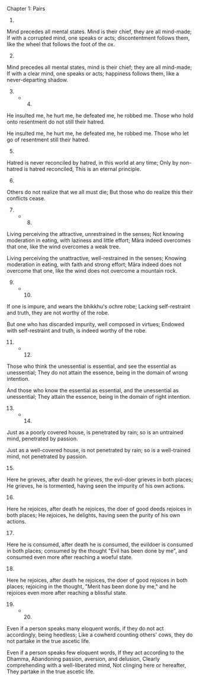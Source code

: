 Chapter 1: Pairs

1.
Mind precedes all mental states.
Mind is their chief, they are all mind-made;
If with a corrupted mind,
one speaks or acts;
discontentment follows them,
like the wheel that follows the foot of the ox.

2.
Mind precedes all mental states,
mind is their chief; they are all mind-made;
If with a clear mind,
one speaks or acts;
happiness follows them,
like a never-departing shadow.

3. - 4.
He insulted me, he hurt me,
he defeated me, he robbed me.
Those who hold onto resentment
do not still their hatred.

He insulted me, he hurt me,
he defeated me, he robbed me.
Those who let go of resentment
still their hatred.

5.
Hatred is never reconciled by hatred,
in this world at any time;
Only by non-hatred is hatred reconciled,
This is an eternal principle.

6.
Others do not realize
that we all must die;
But those who do realize this
their conflicts cease.

7. - 8.
Living perceiving the attractive,
unrestrained in the senses;
Not knowing moderation in eating,
with laziness and little effort;
Māra indeed overcomes that one,
like the wind overcomes a weak tree.

Living perceiving the unattractive,
well-restrained in the senses;
Knowing moderation in eating,
with faith and strong effort;
Māra indeed does not overcome that one,
like the wind does not overcome a mountain rock.

9. - 10.
If one is impure,
and wears the bhikkhu's ochre robe;
Lacking self-restraint and truth,
they are not worthy of the robe.

But one who has discarded impurity,
well composed in virtues;
Endowed with self-restraint and truth,
is indeed worthy of the robe.

11. - 12.
Those who think the unessential is essential,
and see the essential as unessential;
They do not attain the essence,
being in the domain of wrong intention.

And those who know the essential as essential,
and the unessential as unessential;
They attain the essence,
being in the domain of right intention.

13. - 14.
Just as a poorly covered house,
is penetrated by rain;
so is an untrained mind,
penetrated by passion.

Just as a well-covered house,
is not penetrated by rain;
so is a well-trained mind,
not penetrated by passion.

15.
Here he grieves, after death he grieves,
the evil-doer grieves in both places;
He grieves, he is tormented,
having seen the impurity of his own actions.

16.
Here he rejoices, after death he rejoices,
the doer of good deeds rejoices in both places;
He rejoices, he delights,
having seen the purity of his own actions.

17.
Here he is consumed, after death he is consumed,
the evildoer is consumed in both places;
consumed by the thought "Evil has been done by me",
and consumed even more after reaching a woeful state.

18.
Here he rejoices, after death he rejoices,
the doer of good rejoices in both places;
rejoicing in the thought, "Merit has been done by me,"
and he rejoices even more after reaching a blissful state.

19. - 20.
Even if a person speaks many eloquent words,
if they do not act accordingly, being heedless;
Like a cowherd counting others' cows,
they do not partake in the true ascetic life.

Even if a person speaks few eloquent words,
If they act according to the Dhamma,
Abandoning passion, aversion, and delusion,
Clearly comprehending with a well-liberated mind,
Not clinging here or hereafter,
They partake in the true ascetic life.